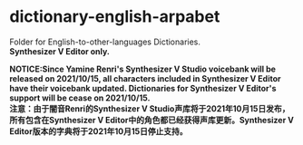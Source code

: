 # dictionary-english-arpabet
Folder for English-to-other-languages Dictionaries.  
**Synthesizer V Editor only.**  
  
**NOTICE:Since Yamine Renri's Synthesizer V Studio voicebank will be released on 2021/10/15, all characters included in Synthesizer V Editor have their voicebank updated. Dictionaries for Synthesizer V Editor's support will be cease on 2021/10/15.**  
**注意：由于闇音Renri的Synthesizer V Studio声库将于2021年10月15日发布，所有包含在Synthesizer V Editor中的角色都已经获得声库更新。Synthesizer V Editor版本的字典将于2021年10月15日停止支持。**  
